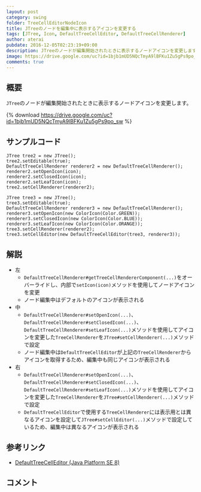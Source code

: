 ```yaml
---
layout: post
category: swing
folder: TreeCellEditorNodeIcon
title: JTreeのノードを編集中に表示するアイコンを変更する
tags: [JTree, Icon, DefaultTreeCellEditor, DefaultTreeCellRenderer]
author: aterai
pubdate: 2016-12-05T02:23:19+09:00
description: JTreeのノードが編集開始されたときに表示するノードアイコンを変更します。
image: https://drive.google.com/uc?id=1bjb1mUD5NQcTmyA9lBFKu1Zu5gPs9po_sw
comments: true
---
```

## 概要
`JTree`のノードが編集開始されたときに表示するノードアイコンを変更します。

{% download https://drive.google.com/uc?id=1bjb1mUD5NQcTmyA9lBFKu1Zu5gPs9po_sw %}

## サンプルコード
<pre class="prettyprint"><code>JTree tree2 = new JTree();
tree2.setEditable(true);
DefaultTreeCellRenderer renderer2 = new DefaultTreeCellRenderer();
renderer2.setOpenIcon(icon);
renderer2.setClosedIcon(icon);
renderer2.setLeafIcon(icon);
tree2.setCellRenderer(renderer2);

JTree tree3 = new JTree();
tree3.setEditable(true);
DefaultTreeCellRenderer renderer3 = new DefaultTreeCellRenderer();
renderer3.setOpenIcon(new ColorIcon(Color.GREEN));
renderer3.setClosedIcon(new ColorIcon(Color.BLUE));
renderer3.setLeafIcon(new ColorIcon(Color.ORANGE));
tree3.setCellRenderer(renderer2);
tree3.setCellEditor(new DefaultTreeCellEditor(tree3, renderer3));
</code></pre>

## 解説
- 左
    - `DefaultTreeCellRenderer#getTreeCellRendererComponent(...)`をオーバーライドし、内部で`setIcon(icon)`メソッドを使用してノードアイコンを変更
    - ノード編集中はデフォルトのアイコンが表示される
- 中
    - `DefaultTreeCellRenderer#setOpenIcon(...)`、`DefaultTreeCellRenderer#setClosedIcon(...)`、`DefaultTreeCellRenderer#setLeafIcon(...)`メソッドを使用してアイコンを変更した`TreeCellRenderer`を`JTree#setCellRenderer(...)`メソッドで設定
    - ノード編集中は`DefaultTreeCellEditor`が上記の`TreeCellRenderer`からアイコンを取得するため、編集中も同じアイコンが表示される
- 右
    - `DefaultTreeCellRenderer#setOpenIcon(...)`、`DefaultTreeCellRenderer#setClosedIcon(...)`、`DefaultTreeCellRenderer#setLeafIcon(...)`メソッドを使用してアイコンを変更した`TreeCellRenderer`を`JTree#setCellRenderer(...)`メソッドで設定
    - `DefaultTreeCellEditor`で使用する`TreeCellRenderer`には表示用とは異なるアイコンを設定して`JTree#setCellEditor(...)`メソッドで設定しているため、編集中は異なるアイコンが表示される

<!-- dummy comment line for breaking list -->

## 参考リンク
- [DefaultTreeCellEditor (Java Platform SE 8)](https://docs.oracle.com/javase/jp/8/docs/api/javax/swing/tree/DefaultTreeCellEditor.html#DefaultTreeCellEditor-javax.swing.JTree-javax.swing.tree.DefaultTreeCellRenderer-)

<!-- dummy comment line for breaking list -->

## コメント
